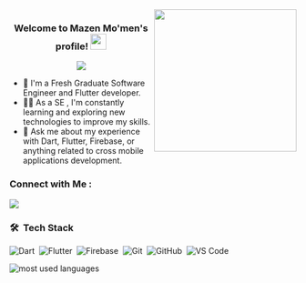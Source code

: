 
<img width="250" align="right" src="https://c.tenor.com/_DOBjnGspYAAAAAM/code-coding.gif">

<h3 align="center">
  Welcome to Mazen Mo'men's profile!
  <img src="https://media.giphy.com/media/hvRJCLFzcasrR4ia7z/giphy.gif" width="28">
</h3>

<!-- Typing SVG by DenverCoder1 - https://github.com/DenverCoder1/readme-typing-svg -->
<p align="center">
  <a href="https://github.com/DenverCoder1/readme-typing-svg"><img src="https://readme-typing-svg.herokuapp.com/?lines=Software%20Engineer%20|%20Flutter%20Developer;Always%20Learning&font=Fira%20Code&center=true&width=500&height=45&color=f75c7e&vCenter=true&size=22"></a>
</p> 

- 🏢 I'm a Fresh Graduate Software Engineer and Flutter developer.
- 👨‍💻 As a SE , I'm constantly learning and exploring new technologies to improve my skills.
- 💬 Ask me about my experience with Dart, Flutter, Firebase, or anything related to cross mobile applications development.


### Connect with Me :

<a href="https://linkedin.com/in/mazen-momen" target="_blank"><img src="https://img.shields.io/badge/-Mazen%20Mo'men-0077B5?style=for-the-badge&logo=Linkedin&logoColor=white"/></a>


### 🛠 &nbsp;Tech Stack
![Dart](https://img.shields.io/badge/-Dart-05122A?style=flat&logo=Dart)&nbsp;
![Flutter](https://img.shields.io/badge/-Flutter-05122A?style=flat&logo=Flutter)&nbsp;
![Firebase](https://img.shields.io/badge/-Firebase-05122A?style=flat&logo=Firebase)&nbsp;
![Git](https://img.shields.io/badge/-Git-05122A?style=flat&logo=git)&nbsp;
![GitHub](https://img.shields.io/badge/-GitHub-05122A?style=flat&logo=github)&nbsp;
![VS Code](https://img.shields.io/badge/-Visual%20Studio%20Code-05122A?style=flat&logo=visual-studio-code&logoColor=007ACC)&nbsp;




<img align="left" src="https://github-readme-stats.vercel.app/api/top-langs?username=MazenMomen&show_icons=true&locale=en&layout=compact&theme=radical" alt="most used languages" />
<br>

